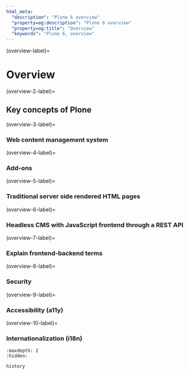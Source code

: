 ```yaml
---
html_meta:
  "description": "Plone 6 overview"
  "property=og:description": "Plone 6 overview"
  "property=og:title": "Overview"
  "keywords": "Plone 6, overview"
---
```


(overview-label)=

# Overview


(overview-2-label)=

## Key concepts of Plone


(overview-3-label)=

### Web content management system


(overview-4-label)=

### Add-ons


(overview-5-label)=

### Traditional server side rendered HTML pages


(overview-6-label)=

### Headless CMS with JavaScript frontend through a REST API


(overview-7-label)=

### Explain frontend-backend terms


(overview-8-label)=

### Security


(overview-9-label)=

### Accessibility (a11y)


(overview-10-label)=

### Internationalization (i18n)



```{toctree}
:maxdepth: 2
:hidden:

history
```
